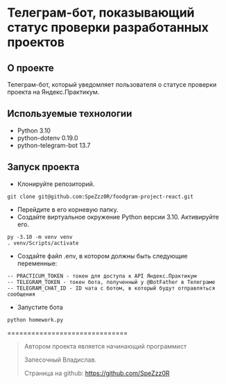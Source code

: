 # Телеграм-бот, показывающий статус проверки разработанных проектов


## О проекте
Телеграм-бот, который уведомляет пользователя о статусе проверки проекта на Яндекс.Практикум.


## Используемые технологии
- Python 3.10
- python-dotenv 0.19.0
- python-telegram-bot 13.7


## Запуск проекта
* Клонируйте репозиторий.
```
git clone git@github.com:SpeZzz0R/foodgram-project-react.git
```
* Перейдите в его корневую папку.
* Создайте виртуальное окружение Python версии 3.10. Активируйте его.
```
py -3.10 -m venv venv
. venv/Scripts/activate
```
* Создайте файл .env, в котором должны быть следующие переменные:
```
-- PRACTICUM_TOKEN - токен для доступа к API Яндекс.Практикум
-- TELEGRAM_TOKEN - токен бота, полученный у @BotFather в Телеграме
-- TELEGRAM_CHAT_ID - ID чата с ботом, в который будут отправляться сообщения
```
* Запустите бота
```
python homework.py	
```

==============================

> Автором проекта является начинающий программист
> 
> Запесочный Владислав.
> 
> Страница на github: https://github.com/SpeZzz0R  
> 
